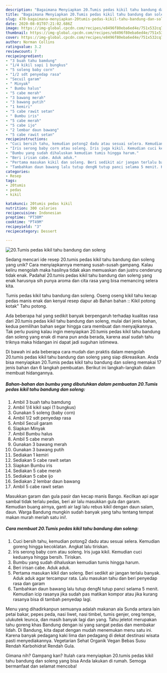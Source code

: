 ```yaml
---
description: "Bagaimana Menyiapkan 20.Tumis pedas kikil tahu bandung dan soleng Anti Gagal"
title: "Bagaimana Menyiapkan 20.Tumis pedas kikil tahu bandung dan soleng Anti Gagal"
slug: 470-bagaimana-menyiapkan-20tumis-pedas-kikil-tahu-bandung-dan-soleng-anti-gagal
date: 2020-08-01T07:21:02.686Z
image: https://img-global.cpcdn.com/recipes/e8496f80eba6ed4e/751x532cq70/20tumis-pedas-kikil-tahu-bandung-dan-soleng-foto-resep-utama.jpg
thumbnail: https://img-global.cpcdn.com/recipes/e8496f80eba6ed4e/751x532cq70/20tumis-pedas-kikil-tahu-bandung-dan-soleng-foto-resep-utama.jpg
cover: https://img-global.cpcdn.com/recipes/e8496f80eba6ed4e/751x532cq70/20tumis-pedas-kikil-tahu-bandung-dan-soleng-foto-resep-utama.jpg
author: Norman Collins
ratingvalue: 3.2
reviewcount: 7
recipeingredient:
- "3 buah tahu bamdung"
- "1/4 kikil sapi 1 bungkus"
- "5 soleng baby corn"
- "1/2 sdt penyedap rasa"
- "Secuil garam"
- " Minyak"
- " Bumbu halus"
- "5 cabe merah"
- "3 bawang merah"
- "3 bawang putih"
- "1 kemiri"
- "5 cabe rawit setan"
- " Bumbu iris"
- "5 cabe merah"
- "5 cabe ijo"
- "2 lembar daun bawang"
- "5 cabe rawit setan"
recipeinstructions:
- "Cuci bersih tahu, kemudian potong2 dadu atau sesuai selera. Kemudian goreng hingga kecoklatan. Angkat lalu tiriskan."
- "Iris serong baby corn atau soleng. Iris juga kikil. Kemudian cuci keduanya hingga bersih. Tiriskan."
- "Bumbu yang sudah dihaluskan kemudian tumis hingga harum."
- "Beri irisan cabe. Aduk aduk."
- "Pertama masukan kikil dan soleng. Beri sedikit air jangan terlalu banyak. Aduk aduk agar tercampur rata. Lalu masukan tahu dan beri penyedap rasa dan garam"
- "Tambahkan daun bawang lalu tutup dengN tutup panci selama 5 menit. Kemudian icip rasanya jika sudah pas matikan kompor atau jika kurang rasanya bisa di tambah penyedap lagi."
categories:
- Resep
tags:
- 20tumis
- pedas
- kikil

katakunci: 20tumis pedas kikil 
nutrition: 300 calories
recipecuisine: Indonesian
preptime: "PT38M"
cooktime: "PT49M"
recipeyield: "3"
recipecategory: Dessert

---
```



![20.Tumis pedas kikil tahu bandung dan soleng](https://img-global.cpcdn.com/recipes/e8496f80eba6ed4e/751x532cq70/20tumis-pedas-kikil-tahu-bandung-dan-soleng-foto-resep-utama.jpg)

Sedang mencari ide resep 20.tumis pedas kikil tahu bandung dan soleng yang unik? Cara menyiapkannya memang susah-susah gampang. Kalau keliru mengolah maka hasilnya tidak akan memuaskan dan justru cenderung tidak enak. Padahal 20.tumis pedas kikil tahu bandung dan soleng yang enak harusnya sih punya aroma dan cita rasa yang bisa memancing selera kita.

Tumis pedas kikil tahu bandung dan soleng. Oseng oseng kikil tahu kecap pedas manis enak dan kenyal resep dapur ab Bahan bahan :: Kikil potong kotak&#34; Tahu potong.

Ada beberapa hal yang sedikit banyak berpengaruh terhadap kualitas rasa dari 20.tumis pedas kikil tahu bandung dan soleng, mulai dari jenis bahan, kedua pemilihan bahan segar hingga cara membuat dan menyajikannya. Tak perlu pusing kalau ingin menyiapkan 20.tumis pedas kikil tahu bandung dan soleng yang enak di mana pun anda berada, karena asal sudah tahu triknya maka hidangan ini dapat jadi suguhan istimewa.


Di bawah ini ada beberapa cara mudah dan praktis dalam mengolah 20.tumis pedas kikil tahu bandung dan soleng yang siap dikreasikan. Anda bisa menyiapkan 20.Tumis pedas kikil tahu bandung dan soleng memakai 17 jenis bahan dan 6 langkah pembuatan. Berikut ini langkah-langkah dalam membuat hidangannya.

<!--inarticleads1-->

##### Bahan-bahan dan bumbu yang dibutuhkan dalam pembuatan 20.Tumis pedas kikil tahu bandung dan soleng:

1. Ambil 3 buah tahu bamdung
1. Ambil 1/4 kikil sapi (1 bungkus)
1. Gunakan 5 soleng (baby corn)
1. Ambil 1/2 sdt penyedap rasa
1. Ambil Secuil garam
1. Siapkan  Minyak
1. Ambil  Bumbu halus
1. Ambil 5 cabe merah
1. Gunakan 3 bawang merah
1. Gunakan 3 bawang putih
1. Sediakan 1 kemiri
1. Sediakan 5 cabe rawit setan
1. Siapkan  Bumbu iris
1. Sediakan 5 cabe merah
1. Sediakan 5 cabe ijo
1. Sediakan 2 lembar daun bawang
1. Ambil 5 cabe rawit setan


Masukkan garam dan gula pasir dan kecap manis Bango. Kecilkan api agar sambal tidak terlalu pedas, beri air lalu masukkan gula dan garam. Kemudian buang airnya, ganti air lagi lalu rebus kikil dengan daun salam, daun. Warga Bandung mungkin sudah banyak yang tahu tentang tempat makan murah meriah satu ini!. 

<!--inarticleads2-->

##### Cara membuat 20.Tumis pedas kikil tahu bandung dan soleng:

1. Cuci bersih tahu, kemudian potong2 dadu atau sesuai selera. Kemudian goreng hingga kecoklatan. Angkat lalu tiriskan.
1. Iris serong baby corn atau soleng. Iris juga kikil. Kemudian cuci keduanya hingga bersih. Tiriskan.
1. Bumbu yang sudah dihaluskan kemudian tumis hingga harum.
1. Beri irisan cabe. Aduk aduk.
1. Pertama masukan kikil dan soleng. Beri sedikit air jangan terlalu banyak. Aduk aduk agar tercampur rata. Lalu masukan tahu dan beri penyedap rasa dan garam
1. Tambahkan daun bawang lalu tutup dengN tutup panci selama 5 menit. Kemudian icip rasanya jika sudah pas matikan kompor atau jika kurang rasanya bisa di tambah penyedap lagi.


Menu yang dihadirkanpun semuanya adalah makanan ala Sunda antara lain petai bakar, pepes peda, nasi liwet, nasi timbel, tumis genjer, oreg tempe, ulukutek leunca, dan masih banyak lagi dan yang. Tahu jeletot merupakan tahu goreng khas Bandung dengan isi yang sangat pedas dan membakar lidah. Di Bandung, kita dapat dengan mudah menemukan menu satu ini. Karena banyak pedagang kaki lima dan pedagang di dekat destinasi wisata pasti menyediakannya. Vegetarian Sehat Organik Vegan Bebas Susu Rendah Karbohidrat Rendah Gula. 

Gimana nih? Gampang kan? Itulah cara menyiapkan 20.tumis pedas kikil tahu bandung dan soleng yang bisa Anda lakukan di rumah. Semoga bermanfaat dan selamat mencoba!
